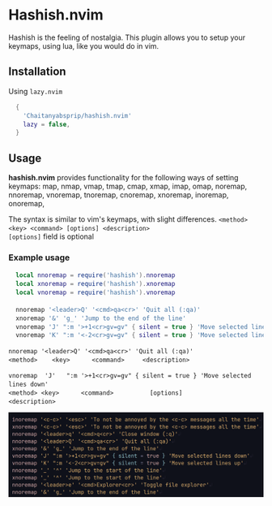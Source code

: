 # Hashish.nvim

Hashish is the feeling of nostalgia. This plugin allows you to setup your
keymaps, using lua, like you would do in vim.

## Installation

Using `lazy.nvim`

```lua
  {
    'Chaitanyabsprip/hashish.nvim'
    lazy = false,
  }
```

## Usage

**hashish.nvim** provides functionality for the following ways of setting
keymaps: map, nmap, vmap, tmap, cmap, xmap, imap, omap, noremap, nnoremap,
vnoremap, tnoremap, cnoremap, xnoremap, inoremap, onoremap,

The syntax is similar to vim's keymaps, with slight differences.
`<method> <key> <command> [options] <description>`  
`[options]` field is optional

### Example usage

```lua
  local nnoremap = require('hashish').nnoremap
  local xnoremap = require('hashish').xnoremap
  local vnoremap = require('hashish').vnoremap

  nnoremap '<leader>Q' '<cmd>qa<cr>' 'Quit all (:qa)'
  xnoremap '&' 'g_' 'Jump to the end of the line'
  vnoremap 'J' ":m '>+1<cr>gv=gv" { silent = true } 'Move selected lines down'
  vnoremap 'K' ":m '<-2<cr>gv=gv" { silent = true } 'Move selected lines up'
```

`nnoremap '<leader>Q' '<cmd>qa<cr>' 'Quit all (:qa)'`  
`<method>    <key>      <command>     <description>`

`vnoremap  'J'   ":m '>+1<cr>gv=gv" { silent = true } 'Move selected lines down'`\
`<method> <key>      <command>          [options]           <description>`

![keymaps.png](./assets/keymaps.png)
